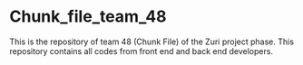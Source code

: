 # Chunk_file_team_48
This is the repository of team 48 (Chunk File)  of the Zuri project phase. This repository contains all codes from front end and back end developers.
